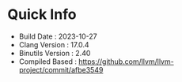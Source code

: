 # Quick Info
* Build Date : 2023-10-27
* Clang Version : 17.0.4
* Binutils Version : 2.40
* Compiled Based : https://github.com/llvm/llvm-project/commit/afbe3549

